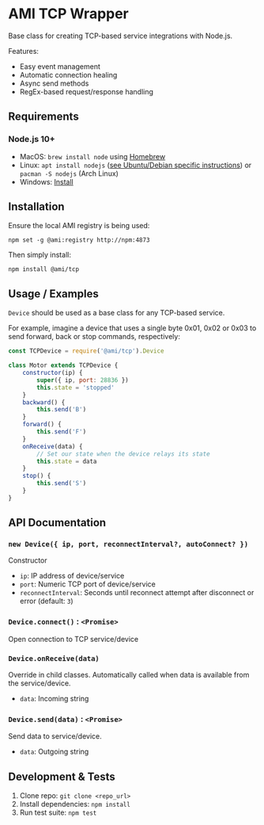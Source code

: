 AMI TCP Wrapper
===============

Base class for creating TCP-based service integrations with Node.js.

Features:

 * Easy event management
 * Automatic connection healing
 * Async send methods
 * RegEx-based request/response handling

Requirements
------------

### Node.js 10+

 * MacOS: `brew install node` using [Homebrew](http://brew.sh/)
 * Linux: `apt install nodejs` ([see Ubuntu/Debian specific instructions](https://nodejs.org/en/download/package-manager/#debian-and-ubuntu-based-linux-distributions)) or `pacman -S nodejs` (Arch Linux)
 * Windows: [Install](https://nodejs.org/en/download/)

Installation
------------

Ensure the local AMI registry is being used:

```shell
npm set -g @ami:registry http://npm:4873
```

Then simply install:

```shell
npm install @ami/tcp
```

Usage / Examples
----------------

`Device` should be used as a base class for any TCP-based service.

For example, imagine a device that uses a single byte 0x01, 0x02 or 0x03 to send forward, back or stop commands, respectively:

```javascript
const TCPDevice = require('@ami/tcp').Device

class Motor extends TCPDevice {
    constructor(ip) {
        super({ ip, port: 28836 })
        this.state = 'stopped'
    }
    backward() {
        this.send('B')
    }
    forward() {
        this.send('F')
    }
    onReceive(data) {
        // Set our state when the device relays its state
        this.state = data
    }
    stop() {
        this.send('S')
    }
}
```

API Documentation
-----------------

### `new Device({ ip, port, reconnectInterval?, autoConnect? })`

Constructor

  * `ip`: IP address of device/service
  * `port`: Numeric TCP port of device/service
  * `reconnectInterval`: Seconds until reconnect attempt after disconnect or error (default: `3`)
  
### `Device.connect()` : `<Promise>`

Open connection to TCP service/device

### `Device.onReceive(data)`

Override in child classes. Automatically called when data is available from the service/device.

  * `data`: Incoming string

### `Device.send(data)` : `<Promise>`

Send data to service/device.

  * `data`: Outgoing string

Development & Tests
-------------------

1. Clone repo: `git clone <repo_url>`
2. Install dependencies: `npm install`
3. Run test suite: `npm test`
